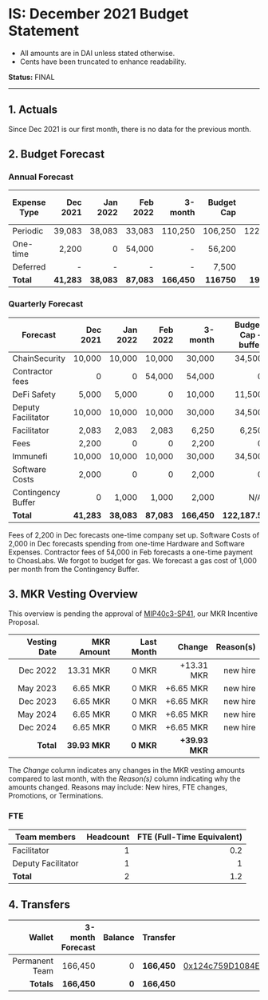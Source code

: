 # IS: December 2021 Budget Statement

* All amounts are in DAI unless stated otherwise.
* Cents have been truncated to enhance readability.

**Status:** FINAL

---

## 1. Actuals

Since Dec 2021 is our first month, there is no data for the previous month.

## 2. Budget Forecast

### Annual Forecast

| Expense Type | Dec 2021 | Jan 2022 | Feb 2022 | 3-month | Budget Cap | Budget Cap + buffer |
| ------------ | -------: | -------: | -------: | ------: | ---------: | ------------------: |
| Periodic     | 39,083   | 38,083   | 33,083   | 110,250 |   106,250  | 122,187.50          |
| One-time     | 2,200    |    0     | 54,000   |      -  |   56,200   | 64,630              |
| Deferred     | -        |    -     | -        |      -  |   7,500    | 8,625              |
| **Total**    |**41,283**|**38,083**|**87,083**|**166,450**|**116750**|**195,442.5**       |

### Quarterly Forecast

| Forecast            | Dec 2021   | Jan 2022  | Feb 2022  | 3-month | Budget Cap + buffer |
|---------------------|-----------:|----------:|----------:|--------:|-----------:|
| ChainSecurity	      | 10,000     | 10,000 | 10,000  | 30,000   | 34,500 |
| Contractor fees     |      0 |      0 | 54,000 | 54,000 |      0 |
| DeFi Safety	      | 5,000  | 5,000  |      0 | 10,000 | 11,500 |
| Deputy Facilitator  | 10,000 | 10,000 | 10,000 | 30,000 | 34,500 |
| Facilitator         | 2,083  | 2,083  | 2,083  | 6,250  | 6,250  |
| Fees	              |  2,200 | 0      |     0  | 2,200  |      0 |
| Immunefi	      | 10,000 | 10,000 | 10,000 | 30,000 | 34,500 |
| Software Costs      | 2,000  |      0 |     0  | 2,000  |      0 |
| Contingency Buffer  |  0         | 1,000  | 1,000   | 2,000    | N/A  |
| **Total**           |**41,283**|**38,083**|**87,083**|**166,450**|**122,187.5**|

Fees of 2,200 in Dec forecasts one-time company set up. Software Costs
of 2,000 in Dec forecasts spending from one-time Hardware and Software
Expenses. Contractor fees of 54,000 in Feb forecasts a one-time
payment to ChoasLabs. We forgot to budget for gas. We forecast a gas
cost of 1,000 per month from the Contingency Buffer.

## 3. MKR Vesting Overview

This overview is pending the approval of [MIP40c3-SP41](https://forum.makerdao.com/t/mip40c3-sp41-immunefi-security-core-unit-mkr-budget-is-001/10814), our MKR Incentive Proposal.
 
|  Vesting Date  |       MKR Amount | Last Month |        Change |      Reason(s) |
|---------------:|-----------------:|-----------:|--------------:|---------------:|
|  Dec 2022        |      13.31 MKR |      0 MKR |   +13.31 MKR |      new hire  |
|  May 2023        |       6.65 MKR |      0 MKR |   +6.65 MKR |      new hire |
|  Dec 2023        |       6.65 MKR |      0 MKR |   +6.65 MKR |      new hire |
|  May 2024        |       6.65 MKR |      0 MKR |   +6.65 MKR |      new hire |
|  Dec 2024        |       6.65 MKR |      0 MKR |   +6.65 MKR |      new hire |
|  **Total**       | **39.93 MKR**  |  **0 MKR** | **+39.93 MKR** |           |

The *Change* column indicates any changes in the MKR vesting amounts compared to last month, with the *Reason(s)* column indicating why the amounts changed. Reasons may include: New hires, FTE changes, Promotions, or Terminations.

### FTE

| Team members              |Headcount|FTE (Full-Time Equivalent)|
|---------------------------|--------:|-------------------------:|
| Facilitator               |1        |0.2                       |
| Deputy Facilitator        |1        |1                         |
| **Total**                 |2        |1.2                       |

## 4. Transfers

|  Wallet | 3-month Forecast    | Balance |      Transfer |                Multi-sig Address |
|--------:|---------------------:|-------:|--------------:|---------------------------------:|
| Permanent Team | 166,450     | 0      | **166,450** | [0x124c759D1084E67B19a206ab85c4527Fab26c342](https://gnosis-safe.io/app/#/safes/0x124c759D1084E67B19a206ab85c4527Fab26c342) |
| **Totals**     | **166,450** | **0**  | **166,450** | |
